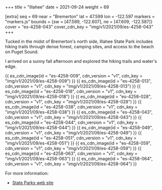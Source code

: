 +++
title = "Illahee"
date = 2021-09-24
weight = 69

[extra]
seq = 69
near = "Bremerton"
lat = 47.599
lon = -122.597
markers = "markers.js"
bounds = {sw = [47.589, -122.607], ne = [47.609, -122.587]}
cover = "es-4258-043"
cover_cdn_key = "img/v1/2021/09/es-4258-043"
+++

Tucked in the midst of Bremerton's north side, Illahee State Park includes hiking trails through dense forest, camping sites, and access to the beach on Puget Sound.

<!-- more -->

I arrived on a sunny fall afternoon and explored the hiking trails and water's edge.

{{ es_cdn_image(id = "es-4258-009", cdn_version = "v1", cdn_key = "img/v1/2021/09/es-4258-009") }}
{{ es_cdn_image(id = "es-4258-013", cdn_version = "v1", cdn_key = "img/v1/2021/09/es-4258-013") }}
{{ es_cdn_image(id = "es-4258-018", cdn_version = "v1", cdn_key = "img/v1/2021/09/es-4258-018") }}
{{ es_cdn_image(id = "es-4258-028", cdn_version = "v1", cdn_key = "img/v1/2021/09/es-4258-028") }}
{{ es_cdn_image(id = "es-4258-038", cdn_version = "v1", cdn_key = "img/v1/2021/09/es-4258-038") }}
{{ es_cdn_image(id = "es-4258-043", cdn_version = "v1", cdn_key = "img/v1/2021/09/es-4258-043") }}
{{ es_cdn_image(id = "es-4258-044", cdn_version = "v1", cdn_key = "img/v1/2021/09/es-4258-044") }}
{{ es_cdn_image(id = "es-4258-049", cdn_version = "v1", cdn_key = "img/v1/2021/09/es-4258-049") }}
{{ es_cdn_image(id = "es-4258-051", cdn_version = "v1", cdn_key = "img/v1/2021/09/es-4258-051") }}
{{ es_cdn_image(id = "es-4258-059", cdn_version = "v1", cdn_key = "img/v1/2021/09/es-4258-059") }}
{{ es_cdn_image(id = "es-4258-063", cdn_version = "v1", cdn_key = "img/v1/2021/09/es-4258-063") }}
{{ es_cdn_image(id = "es-4258-064", cdn_version = "v1", cdn_key = "img/v1/2021/09/es-4258-064") }}

For more information:

* [State Parks web site](https://parks.state.wa.us/520/Illahee)
